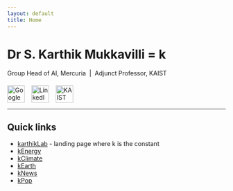 ```yaml
---
layout: default
title: Home
---
```


# Dr S. Karthik Mukkavilli = k

Group Head of AI, Mercuria  &nbsp;|&nbsp; Adjunct Professor, KAIST

<div style="display:flex; gap:1rem; margin-top:1.2rem">
  <a href="https://scholar.google.com/citations?user=DKFiD7cAAAAJ&hl" title="Google Scholar">
    <img src="https://cdn.jsdelivr.net/gh/simple-icons/simple-icons/icons/googlescholar.svg"
         alt="Google Scholar" width="40">
  </a>
  <a href="https://www.linkedin.com/in/karthikmukkavilli" title="LinkedIn">
    <img src="https://cdn.jsdelivr.net/gh/simple-icons/simple-icons/icons/linkedin.svg"
         alt="LinkedIn" width="40">
  </a>
  <a href="https://gggs.kaist.ac.kr" title="KAIST GGGS">
    <img src="https://commons.m.wikimedia.org/wiki/File:KAIST_logo.svg"
         alt="KAIST" width="40">
  </a>
</div>

---

## Quick links

* [karthikLab](/karthikLab) - landing page where k is the constant
* [kEnergy](/kEnergy) 
* [kClimate](/kClimate) 
* [kEarth](/kEarth) 
* [kNews](/kNews)
* [kPop](/kPop)
